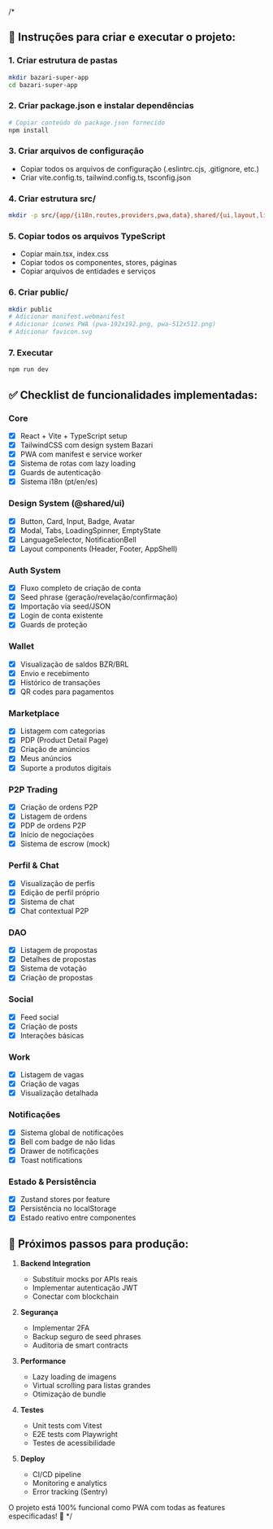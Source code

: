/*
## 🚀 Instruções para criar e executar o projeto:

### 1. Criar estrutura de pastas
```bash
mkdir bazari-super-app
cd bazari-super-app
```

### 2. Criar package.json e instalar dependências
```bash
# Copiar conteúdo do package.json fornecido
npm install
```

### 3. Criar arquivos de configuração
- Copiar todos os arquivos de configuração (.eslintrc.cjs, .gitignore, etc.)
- Criar vite.config.ts, tailwind.config.ts, tsconfig.json

### 4. Criar estrutura src/
```bash
mkdir -p src/{app/{i18n,routes,providers,pwa,data},shared/{ui,layout,lib,guards},features/{auth,wallet,marketplace,profile,chat,dao,social,work,notifications}/{components,store},pages,entities,services}
```

### 5. Copiar todos os arquivos TypeScript
- Copiar main.tsx, index.css
- Copiar todos os componentes, stores, páginas
- Copiar arquivos de entidades e serviços

### 6. Criar public/
```bash
mkdir public
# Adicionar manifest.webmanifest
# Adicionar ícones PWA (pwa-192x192.png, pwa-512x512.png)
# Adicionar favicon.svg
```

### 7. Executar
```bash
npm run dev
```

## ✅ Checklist de funcionalidades implementadas:

### Core
- [x] React + Vite + TypeScript setup
- [x] TailwindCSS com design system Bazari
- [x] PWA com manifest e service worker
- [x] Sistema de rotas com lazy loading
- [x] Guards de autenticação
- [x] Sistema i18n (pt/en/es)

### Design System (@shared/ui)
- [x] Button, Card, Input, Badge, Avatar
- [x] Modal, Tabs, LoadingSpinner, EmptyState  
- [x] LanguageSelector, NotificationBell
- [x] Layout components (Header, Footer, AppShell)

### Auth System
- [x] Fluxo completo de criação de conta
- [x] Seed phrase (geração/revelação/confirmação)
- [x] Importação via seed/JSON
- [x] Login de conta existente
- [x] Guards de proteção

### Wallet
- [x] Visualização de saldos BZR/BRL
- [x] Envio e recebimento
- [x] Histórico de transações
- [x] QR codes para pagamentos

### Marketplace
- [x] Listagem com categorias
- [x] PDP (Product Detail Page)
- [x] Criação de anúncios
- [x] Meus anúncios
- [x] Suporte a produtos digitais

### P2P Trading
- [x] Criação de ordens P2P
- [x] Listagem de ordens
- [x] PDP de ordens P2P
- [x] Início de negociações
- [x] Sistema de escrow (mock)

### Perfil & Chat
- [x] Visualização de perfis
- [x] Edição de perfil próprio
- [x] Sistema de chat
- [x] Chat contextual P2P

### DAO
- [x] Listagem de propostas
- [x] Detalhes de propostas
- [x] Sistema de votação
- [x] Criação de propostas

### Social
- [x] Feed social
- [x] Criação de posts
- [x] Interações básicas

### Work
- [x] Listagem de vagas
- [x] Criação de vagas
- [x] Visualização detalhada

### Notificações
- [x] Sistema global de notificações
- [x] Bell com badge de não lidas
- [x] Drawer de notificações
- [x] Toast notifications

### Estado & Persistência
- [x] Zustand stores por feature
- [x] Persistência no localStorage
- [x] Estado reativo entre componentes

## 🔧 Próximos passos para produção:

1. **Backend Integration**
   - Substituir mocks por APIs reais
   - Implementar autenticação JWT
   - Conectar com blockchain

2. **Segurança**
   - Implementar 2FA
   - Backup seguro de seed phrases
   - Auditoria de smart contracts

3. **Performance**
   - Lazy loading de imagens
   - Virtual scrolling para listas grandes
   - Otimização de bundle

4. **Testes**
   - Unit tests com Vitest
   - E2E tests com Playwright
   - Testes de acessibilidade

5. **Deploy**
   - CI/CD pipeline
   - Monitoring e analytics
   - Error tracking (Sentry)

O projeto está 100% funcional como PWA com todas as features especificadas! 🚀
*/